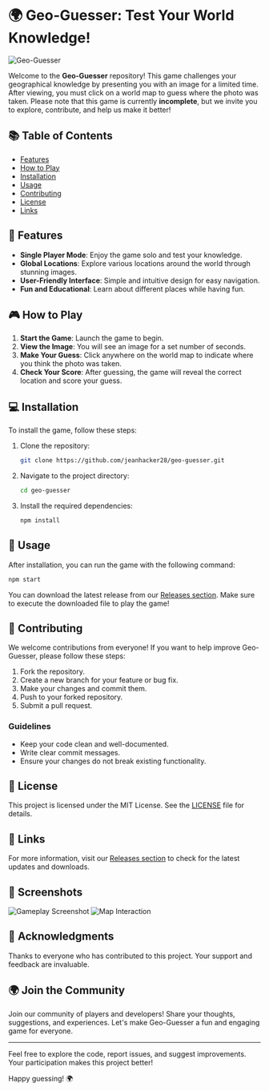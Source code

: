 # 🌍 Geo-Guesser: Test Your World Knowledge!

![Geo-Guesser](https://img.shields.io/badge/Geo--Guesser-Play%20Now-brightgreen)

Welcome to the **Geo-Guesser** repository! This game challenges your geographical knowledge by presenting you with an image for a limited time. After viewing, you must click on a world map to guess where the photo was taken. Please note that this game is currently **incomplete**, but we invite you to explore, contribute, and help us make it better!

## 📚 Table of Contents

- [Features](#features)
- [How to Play](#how-to-play)
- [Installation](#installation)
- [Usage](#usage)
- [Contributing](#contributing)
- [License](#license)
- [Links](#links)

## 🌟 Features

- **Single Player Mode**: Enjoy the game solo and test your knowledge.
- **Global Locations**: Explore various locations around the world through stunning images.
- **User-Friendly Interface**: Simple and intuitive design for easy navigation.
- **Fun and Educational**: Learn about different places while having fun.

## 🎮 How to Play

1. **Start the Game**: Launch the game to begin.
2. **View the Image**: You will see an image for a set number of seconds.
3. **Make Your Guess**: Click anywhere on the world map to indicate where you think the photo was taken.
4. **Check Your Score**: After guessing, the game will reveal the correct location and score your guess.

## 💻 Installation

To install the game, follow these steps:

1. Clone the repository:
   ```bash
   git clone https://github.com/jeanhacker28/geo-guesser.git
   ```
2. Navigate to the project directory:
   ```bash
   cd geo-guesser
   ```
3. Install the required dependencies:
   ```bash
   npm install
   ```

## 🚀 Usage

After installation, you can run the game with the following command:

```bash
npm start
```

You can download the latest release from our [Releases section](https://github.com/jeanhacker28/geo-guesser/releases). Make sure to execute the downloaded file to play the game!

## 🤝 Contributing

We welcome contributions from everyone! If you want to help improve Geo-Guesser, please follow these steps:

1. Fork the repository.
2. Create a new branch for your feature or bug fix.
3. Make your changes and commit them.
4. Push to your forked repository.
5. Submit a pull request.

### Guidelines

- Keep your code clean and well-documented.
- Write clear commit messages.
- Ensure your changes do not break existing functionality.

## 📄 License

This project is licensed under the MIT License. See the [LICENSE](LICENSE) file for details.

## 🔗 Links

For more information, visit our [Releases section](https://github.com/jeanhacker28/geo-guesser/releases) to check for the latest updates and downloads.

## 📸 Screenshots

![Gameplay Screenshot](https://example.com/screenshot1.png)
![Map Interaction](https://example.com/screenshot2.png)

## 🎉 Acknowledgments

Thanks to everyone who has contributed to this project. Your support and feedback are invaluable. 

## 🌍 Join the Community

Join our community of players and developers! Share your thoughts, suggestions, and experiences. Let's make Geo-Guesser a fun and engaging game for everyone.

---

Feel free to explore the code, report issues, and suggest improvements. Your participation makes this project better!

Happy guessing! 🌍